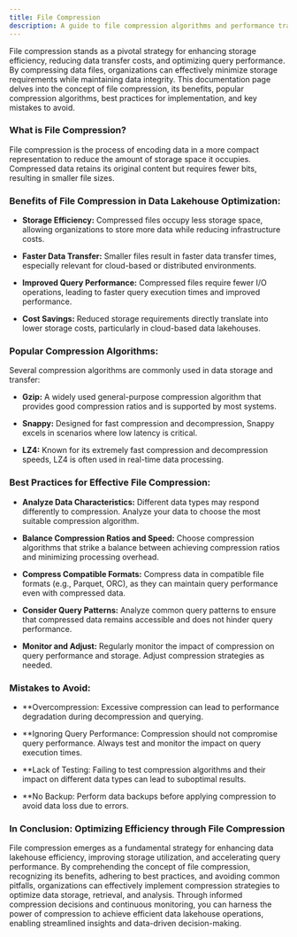 ```yaml
---
title: File Compression
description: A guide to file compression algorithms and performance trade-offs.
---
```


File compression stands as a pivotal strategy for enhancing storage efficiency, reducing data transfer costs, and optimizing query performance. By compressing data files, organizations can effectively minimize storage requirements while maintaining data integrity. This documentation page delves into the concept of file compression, its benefits, popular compression algorithms, best practices for implementation, and key mistakes to avoid.

### What is File Compression?

File compression is the process of encoding data in a more compact representation to reduce the amount of storage space it occupies. Compressed data retains its original content but requires fewer bits, resulting in smaller file sizes.

### Benefits of File Compression in Data Lakehouse Optimization:

- **Storage Efficiency:** Compressed files occupy less storage space, allowing organizations to store more data while reducing infrastructure costs.

- **Faster Data Transfer:** Smaller files result in faster data transfer times, especially relevant for cloud-based or distributed environments.

- **Improved Query Performance:** Compressed files require fewer I/O operations, leading to faster query execution times and improved performance.

- **Cost Savings:** Reduced storage requirements directly translate into lower storage costs, particularly in cloud-based data lakehouses.

### Popular Compression Algorithms:

Several compression algorithms are commonly used in data storage and transfer:

- **Gzip:** A widely used general-purpose compression algorithm that provides good compression ratios and is supported by most systems.

- **Snappy:** Designed for fast compression and decompression, Snappy excels in scenarios where low latency is critical.

- **LZ4:** Known for its extremely fast compression and decompression speeds, LZ4 is often used in real-time data processing.

### Best Practices for Effective File Compression:

- **Analyze Data Characteristics:** Different data types may respond differently to compression. Analyze your data to choose the most suitable compression algorithm.

- **Balance Compression Ratios and Speed:** Choose compression algorithms that strike a balance between achieving compression ratios and minimizing processing overhead.

- **Compress Compatible Formats:** Compress data in compatible file formats (e.g., Parquet, ORC), as they can maintain query performance even with compressed data.

- **Consider Query Patterns:** Analyze common query patterns to ensure that compressed data remains accessible and does not hinder query performance.

- **Monitor and Adjust:** Regularly monitor the impact of compression on query performance and storage. Adjust compression strategies as needed.

### Mistakes to Avoid:

- **Overcompression: Excessive compression can lead to performance degradation during decompression and querying.

- **Ignoring Query Performance: Compression should not compromise query performance. Always test and monitor the impact on query execution times.

- **Lack of Testing: Failing to test compression algorithms and their impact on different data types can lead to suboptimal results.

- **No Backup: Perform data backups before applying compression to avoid data loss due to errors.

### In Conclusion: Optimizing Efficiency through File Compression

File compression emerges as a fundamental strategy for enhancing data lakehouse efficiency, improving storage utilization, and accelerating query performance. By comprehending the concept of file compression, recognizing its benefits, adhering to best practices, and avoiding common pitfalls, organizations can effectively implement compression strategies to optimize data storage, retrieval, and analysis. Through informed compression decisions and continuous monitoring, you can harness the power of compression to achieve efficient data lakehouse operations, enabling streamlined insights and data-driven decision-making.